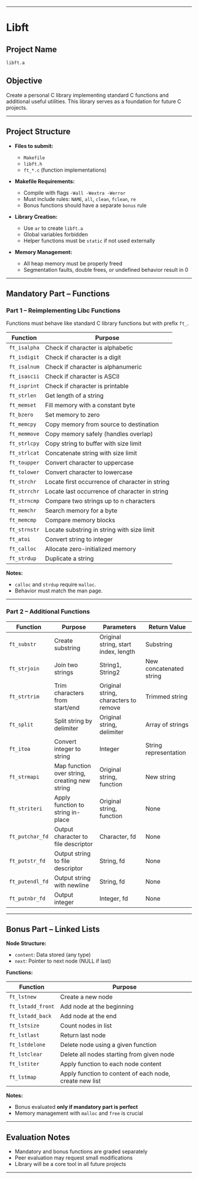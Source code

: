 
---

# **Libft**

## **Project Name**

`libft.a`

## **Objective**

Create a personal C library implementing standard C functions and additional useful utilities. This library serves as a foundation for future C projects.

---

## **Project Structure**

* **Files to submit:**

  * `Makefile`
  * `libft.h`
  * `ft_*.c` (function implementations)
* **Makefile Requirements:**

  * Compile with flags `-Wall -Wextra -Werror`
  * Must include rules: `NAME`, `all`, `clean`, `fclean`, `re`
  * Bonus functions should have a separate `bonus` rule
* **Library Creation:**

  * Use `ar` to create `libft.a`
  * Global variables forbidden
  * Helper functions must be `static` if not used externally
* **Memory Management:**

  * All heap memory must be properly freed
  * Segmentation faults, double frees, or undefined behavior result in 0

---

## **Mandatory Part – Functions**

### **Part 1 – Reimplementing Libc Functions**

Functions must behave like standard C library functions but with prefix `ft_`.

| Function     | Purpose                                        |
| ------------ | ---------------------------------------------- |
| `ft_isalpha` | Check if character is alphabetic               |
| `ft_isdigit` | Check if character is a digit                  |
| `ft_isalnum` | Check if character is alphanumeric             |
| `ft_isascii` | Check if character is ASCII                    |
| `ft_isprint` | Check if character is printable                |
| `ft_strlen`  | Get length of a string                         |
| `ft_memset`  | Fill memory with a constant byte               |
| `ft_bzero`   | Set memory to zero                             |
| `ft_memcpy`  | Copy memory from source to destination         |
| `ft_memmove` | Copy memory safely (handles overlap)           |
| `ft_strlcpy` | Copy string to buffer with size limit          |
| `ft_strlcat` | Concatenate string with size limit             |
| `ft_toupper` | Convert character to uppercase                 |
| `ft_tolower` | Convert character to lowercase                 |
| `ft_strchr`  | Locate first occurrence of character in string |
| `ft_strrchr` | Locate last occurrence of character in string  |
| `ft_strncmp` | Compare two strings up to n characters         |
| `ft_memchr`  | Search memory for a byte                       |
| `ft_memcmp`  | Compare memory blocks                          |
| `ft_strnstr` | Locate substring in string with size limit     |
| `ft_atoi`    | Convert string to integer                      |
| `ft_calloc`  | Allocate zero-initialized memory               |
| `ft_strdup`  | Duplicate a string                             |

**Notes:**

* `calloc` and `strdup` require `malloc`.
* Behavior must match the man page.

---

### **Part 2 – Additional Functions**

| Function        | Purpose                                       | Parameters                            | Return Value            |
| --------------- | --------------------------------------------- | ------------------------------------- | ----------------------- |
| `ft_substr`     | Create substring                              | Original string, start index, length  | Substring               |
| `ft_strjoin`    | Join two strings                              | String1, String2                      | New concatenated string |
| `ft_strtrim`    | Trim characters from start/end                | Original string, characters to remove | Trimmed string          |
| `ft_split`      | Split string by delimiter                     | Original string, delimiter            | Array of strings        |
| `ft_itoa`       | Convert integer to string                     | Integer                               | String representation   |
| `ft_strmapi`    | Map function over string, creating new string | Original string, function             | New string              |
| `ft_striteri`   | Apply function to string in-place             | Original string, function             | None                    |
| `ft_putchar_fd` | Output character to file descriptor           | Character, fd                         | None                    |
| `ft_putstr_fd`  | Output string to file descriptor              | String, fd                            | None                    |
| `ft_putendl_fd` | Output string with newline                    | String, fd                            | None                    |
| `ft_putnbr_fd`  | Output integer                                | Integer, fd                           | None                    |

---

## **Bonus Part – Linked Lists**

**Node Structure:**

* `content`: Data stored (any type)
* `next`: Pointer to next node (NULL if last)

**Functions:**

| Function          | Purpose                                                 |
| ----------------- | ------------------------------------------------------- |
| `ft_lstnew`       | Create a new node                                       |
| `ft_lstadd_front` | Add node at the beginning                               |
| `ft_lstadd_back`  | Add node at the end                                     |
| `ft_lstsize`      | Count nodes in list                                     |
| `ft_lstlast`      | Return last node                                        |
| `ft_lstdelone`    | Delete node using a given function                      |
| `ft_lstclear`     | Delete all nodes starting from given node               |
| `ft_lstiter`      | Apply function to each node content                     |
| `ft_lstmap`       | Apply function to content of each node, create new list |

**Notes:**

* Bonus evaluated **only if mandatory part is perfect**
* Memory management with `malloc` and `free` is crucial

---

## **Evaluation Notes**

* Mandatory and bonus functions are graded separately
* Peer evaluation may request small modifications
* Library will be a core tool in all future projects

---